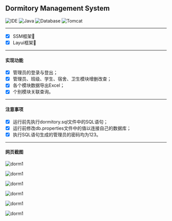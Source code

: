 ## Dormitory Management System 

![IDE](https://img.shields.io/badge/IDE-IntelliJ%20IDEA-brightgreen.svg) ![Java](https://img.shields.io/badge/Java-11-blue) ![Database](https://img.shields.io/badge/MySQL-8-lightgrey) ![Tomcat](https://img.shields.io/badge/Tomcat-9-orange)
<hr>

- [x] SSM框架🎨
- [x] Layui框架🎄
<hr>

#### 实现功能
- [x] 管理员的登录与登出；
- [x] 管理员、班级、学生、宿舍、卫生模块增删改查；
- [x] 各个模块数据导出Excel；
- [x] 个别模块关联查询。
<hr>

#### 注意事项
- [x] 运行前先执行dormitory.sql文件中的SQL语句；
- [x] 运行前修改db.properties文件中的值以连接自己的数据库；
- [x] 执行SQL语句生成的管理员的密码均为123。
<hr>

#### 网页截图
![dorm1](https://sky-take-out-jzh.oss-cn-beijing.aliyuncs.com/Snipaste_2023-10-30_22-34-26.png)

![dorm1](https://sky-take-out-jzh.oss-cn-beijing.aliyuncs.com/Snipaste_2023-12-14_09-43-45.png)

![dorm1](https://sky-take-out-jzh.oss-cn-beijing.aliyuncs.com/Snipaste_2023-12-14_09-44-23.png)

![dorm1](https://sky-take-out-jzh.oss-cn-beijing.aliyuncs.com/Snipaste_2023-12-14_10-29-25.png)

![dorm1](https://sky-take-out-jzh.oss-cn-beijing.aliyuncs.com/1AXGMTCK_Q4R%25KHK63XMX17.png)

![dorm1](https://sky-take-out-jzh.oss-cn-beijing.aliyuncs.com/Snipaste_2023-12-14_10-37-13.png)
